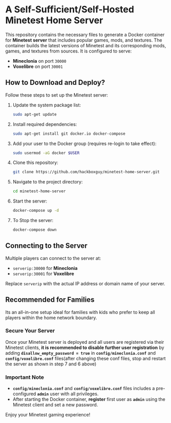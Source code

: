 # A Self-Sufficient/Self-Hosted Minetest Home Server

This repository contains the necessary files to generate a Docker container for **Minetest server** that includes popular games, mods, and textures. The container builds the latest versions of Minetest and its corresponding mods, games, and textures from sources. It is configured to serve:

- **Mineclonia** on port `30000`
- **Voxelibre** on port `30001`

## How to Download and Deploy?

Follow these steps to set up the Minetest server:

1. Update the system package list:
   ```bash
   sudo apt-get update
   ```

2. Install required dependencies:
   ```bash
   sudo apt-get install git docker.io docker-compose
   ```

3. Add your user to the Docker group (requires re-login to take effect):
   ```bash
   sudo usermod -aG docker $USER
   ```

4. Clone this repository:
   ```bash
   git clone https://github.com/hackboxguy/minetest-home-server.git
   ```

5. Navigate to the project directory:
   ```bash
   cd minetest-home-server
   ```

6. Start the server:
   ```bash
   docker-compose up -d
   ```

7. To Stop the server:
   ```bash
   docker-compose down
   ```


## Connecting to the Server

Multiple players can connect to the server at:
- `serverip:30000` for **Mineclonia**
- `serverip:30001` for **Voxelibre**

Replace `serverip` with the actual IP address or domain name of your server.

## Recommended for Families

Its an all-in-one setup ideal for families with kids who prefer to keep all players within the home network boundary. 

### Secure Your Server

Once your Minetest server is deployed and all users are registered via their Minetest clients, **it is recommended to disable further user registration** by adding **`disallow_empty_password = true`** in **`config/mineclonia.conf`** and **`config/voxelibre.conf`** files(after changing these conf files, stop and restart the server as shown in step 7 and 6 above)

### Important Note

- **`config/mineclonia.conf`** and **`config/voxelibre.conf`** files includes a pre-configured **`admin`** user with all privileges.
- After starting the Docker container, **register** first user as **`admin`** using the Minetest client and set a new password.

Enjoy your Minetest gaming experience!

